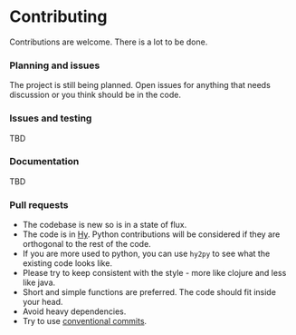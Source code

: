 # Contributing

Contributions are welcome. There is a lot to be done.

### Planning and issues

The project is still being planned. Open issues for anything that needs discussion or you think should be in the code.

### Issues and testing

TBD

### Documentation

TBD

### Pull requests

- The codebase is new so is in a state of flux.
- The code is in [Hy](https://docs.hylang.org). Python contributions will be considered if they are orthogonal to the rest of the code.
- If you are more used to python, you can use `hy2py` to see what the existing code looks like.
- Please try to keep consistent with the style - more like clojure and less like java.
- Short and simple functions are preferred. The code should fit inside your head.
- Avoid heavy dependencies.
- Try to use [conventional commits](https://www.conventionalcommits.org/en/v1.0.0/).
